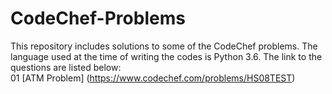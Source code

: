 # CodeChef-Problems
This repository includes solutions to some of the CodeChef problems. The language used at the time of writing the codes is Python 3.6. 
The link to the questions are listed below: <br />
01 [ATM Problem] (https://www.codechef.com/problems/HS08TEST) 
